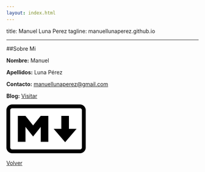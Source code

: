 ```yaml
---
layout: index.html
---
```


title: Manuel Luna Perez
tagline: manuellunaperez.github.io

---------------
##Sobre Mi

**Nombre:** Manuel

**Apellidos:** Luna Pérez

**Contacto:** manuellunaperez@gmail.com

**Blog:** [Visitar]

![Alt text](images/markdown.png)

[Volver]

  [Visitar]: http://manuellunaperez.wordpress.com
  [Volver]: http://manuellunaperez.github.io
